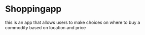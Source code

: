 # Shoppingapp
this is an app that allows users to make choices on where to buy a commodity based on location and price
